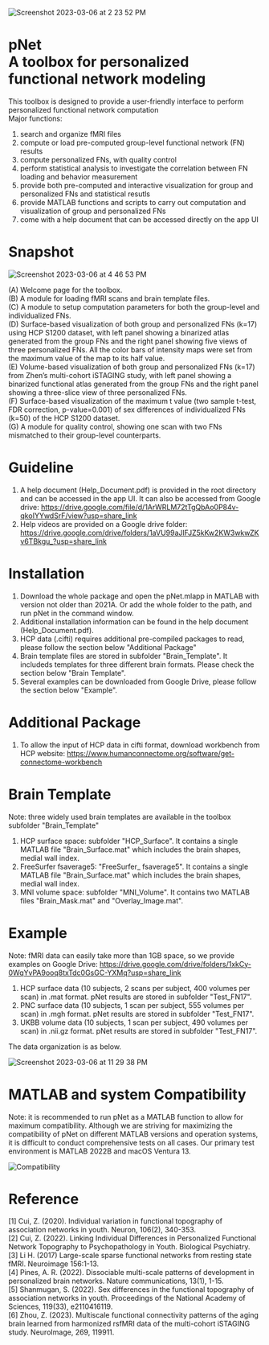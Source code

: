 ![Screenshot 2023-03-06 at 2 23 52 PM](https://user-images.githubusercontent.com/20191790/223320724-67f18e53-cda3-41a4-9215-620c991877f4.jpg)


# pNet <br /> A toolbox for personalized functional network modeling <br />

This toolbox is designed to provide a user-friendly interface to perform personalized functional network computation <br />
Major functions:
1. search and organize fMRI files
2. compute or load pre-computed group-level functional network (FN) results
3. compute personalized FNs, with quality control
4. perform statistical analysis to investigate the correlation between FN loading and behavior measurement
5. provide both pre-computed and interactive visualization for group and personalized FNs and statistical resutls
6. provide MATLAB functions and scripts to carry out computation and visualization of group and personalized FNs
7. come with a help document that can be accessed directly on the app UI

# Snapshot
![Screenshot 2023-03-06 at 4 46 53 PM](https://user-images.githubusercontent.com/20191790/223241753-b5a0a300-480a-4397-8585-5874f91c6590.jpg)

(A) Welcome page for the toolbox. <br />
(B) A module for loading fMRI scans and brain template files. <br />
(C) A module to setup computation parameters for both the group-level and individualized FNs. <br />
(D) Surface-based visualization of both group and personalized FNs (k=17) using HCP S1200 dataset, with left panel showing a binarized atlas generated from the group FNs and the right panel showing five views of three personalized FNs. All the color bars of intensity maps were set from the maximum value of the map to its half value. <br />
(E) Volume-based visualization of both group and personalized FNs (k=17) from Zhen’s multi-cohort iSTAGING study, with left panel showing a binarized functional atlas generated from the group FNs and the right panel showing a three-slice view of three personalized FNs. <br />
(F) Surface-based visualization of the maximum t value (two sample t-test, FDR correction, p-value=0.001) of sex differences of individualized FNs (k=50) of the HCP S1200 dataset. <br />
(G) A module for quality control, showing one scan with two FNs mismatched to their group-level counterparts. <br />

# Guideline
1. A help document (Help_Document.pdf) is provided in the root directory and can be accessed in the app UI. It can also be accessed from Google drive: https://drive.google.com/file/d/1ArWRLM72tTgQbAo0P84v-qkoIYYwdSrF/view?usp=share_link
2. Help videos are provided on a Google drive folder: https://drive.google.com/drive/folders/1aVU99aJlFJZ5kKw2KW3wkwZKv6TBkgu_?usp=share_link

# Installation
1. Download the whole package and open the pNet.mlapp in MATLAB with version not older than 2021A. Or add the whole folder to the path, and run pNet in the command window.
2. Additional installation information can be found in the help document (Help_Document.pdf).
3. HCP data (.cifti) requires additional pre-compiled packages to read, please follow the section below "Additional Package"
4. Brain template files are stored in subfolder "Brain_Template". It includeds templates for three different brain formats. Please check the section below "Brain Template".
5. Several examples can be downloaded from Google Drive, please follow the section below "Example".

# Additional Package
1. To allow the input of HCP data in cifti format, download workbench from HCP website: https://www.humanconnectome.org/software/get-connectome-workbench

# Brain Template
Note: three widely used brain templates are available in the toolbox subfolder "Brain_Template"
1. HCP surface space: subfolder "HCP_Surface". It contains a single MATLAB file "Brain_Surface.mat" which includes the brain shapes, medial wall index.
2. FreeSurfer fsaverage5: "FreeSurfer_ fsaverage5". It contains a single MATLAB file "Brain_Surface.mat" which includes the brain shapes, medial wall index.
3. MNI volume space: subfolder "MNI_Volume". It contains two MATLAB files "Brain_Mask.mat" and "Overlay_Image.mat".

# Example
Note: fMRI data can easily take more than 1GB space, so we provide examples on Google Drive: https://drive.google.com/drive/folders/1xkCy-0WqYvPA9ooq8txTdc0GsGC-YXMq?usp=share_link  <br />

1. HCP surface data (10 subjects, 2 scans per subject, 400 volumes per scan) in .mat format. pNet results are stored in subfolder "Test_FN17".
2. PNC surface data (10 subjects, 1 scan per subject, 555 volumes per scan) in .mgh format. pNet results are stored in subfolder "Test_FN17".
3. UKBB volume data (10 subjects, 1 scan per subject, 490 volumes per scan) in .nii.gz format. pNet results are stored in subfolder "Test_FN17".

The data organization is as below.

![Screenshot 2023-03-06 at 11 29 38 PM](https://user-images.githubusercontent.com/20191790/223320985-12aed4d4-6bef-4b23-a9a2-ff67f79eced3.jpg)

# MATLAB and system Compatibility
Note: it is recommended to run pNet as a MATLAB function to allow for maximum compatibility. Although we are striving for maximizing the compatibility of pNet on different MATLAB versions and operation systems, it is difficult to conduct comprehensive tests on all cases. Our primary test environment is MATLAB 2022B and macOS Ventura 13.

![Compatibility](https://user-images.githubusercontent.com/20191790/226629151-a37f4c68-126c-4006-b4e1-d19255de0f61.jpg)




# Reference
[1] Cui, Z. (2020). Individual variation in functional topography of association networks in youth. Neuron, 106(2), 340-353. <br />
[2] Cui, Z. (2022). Linking Individual Differences in Personalized Functional Network Topography to Psychopathology in Youth. Biological Psychiatry. <br />
[3] Li H. (2017) Large-scale sparse functional networks from resting state fMRI. Neuroimage 156:1-13. <br />
[4] Pines, A. R. (2022). Dissociable multi-scale patterns of development in personalized brain networks. Nature communications, 13(1), 1-15. <br />
[5] Shanmugan, S. (2022). Sex differences in the functional topography of association networks in youth. Proceedings of the National Academy of Sciences, 119(33), e2110416119. <br />
[6] Zhou, Z. (2023). Multiscale functional connectivity patterns of the aging brain learned from harmonized rsfMRI data of the multi-cohort iSTAGING study. NeuroImage, 269, 119911. <br />

